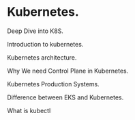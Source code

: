 # Kubernetes.
Deep Dive into K8S.

Introduction to kubernetes.

Kubernetes architecture.

Why We need Control Plane in Kubernetes.

Kubernetes Production Systems.

Difference between EKS and Kubernetes.

What is kubectl
